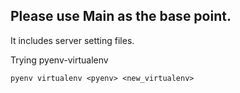 ## Please use Main as the base point.
It includes server setting files.

Trying pyenv-virtualenv

```
pyenv virtualenv <pyenv> <new_virtualenv>
```

